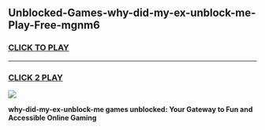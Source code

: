 
## Unblocked-Games-why-did-my-ex-unblock-me-Play-Free-mgnm6
<h3>
<a href="https://premium76.site?title=why-did-my-ex-unblock-me&ref=12A">CLICK TO PLAY</a></h3>
<hr>

<h3>
<a href="https://premium76.site?title=why-did-my-ex-unblock-me&ref=12A">CLICK 2 PLAY</a>
  
</h3>

<a href="https://premium76.site?title=why-did-my-ex-unblock-me&ref=12A"><img src="https://clearcache.store/games.png"></a>


**why-did-my-ex-unblock-me games unblocked: Your Gateway to Fun and Accessible Online Gaming**

